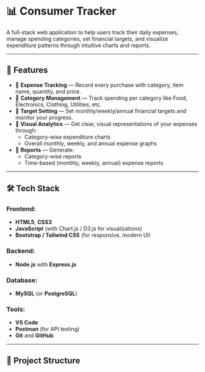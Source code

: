 # 📊 Consumer Tracker

A full-stack web application to help users track their daily expenses, manage spending categories, set financial targets, and visualize expenditure patterns through intuitive charts and reports.

---

## 🚀 Features

- 📌 **Expense Tracking** — Record every purchase with category, item name, quantity, and price.
- 📌 **Category Management** — Track spending per category like Food, Electronics, Clothing, Utilities, etc.
- 📌 **Target Setting** — Set monthly/weekly/annual financial targets and monitor your progress.
- 📌 **Visual Analytics** — Get clear, visual representations of your expenses through:
  - Category-wise expenditure charts
  - Overall monthly, weekly, and annual expense graphs
- 📌 **Reports** — Generate:
  - Category-wise reports
  - Time-based (monthly, weekly, annual) expense reports

---

## 🛠️ Tech Stack

### Frontend:
- **HTML5**, **CSS3**
- **JavaScript** (with Chart.js / D3.js for visualizations)
- **Bootstrap / Tailwind CSS** (for responsive, modern UI)

### Backend:
- **Node.js** with **Express.js**

### Database:
- **MySQL** (or **PostgreSQL**)

### Tools:
- **VS Code**
- **Postman** (for API testing)
- **Git** and **GitHub**

---

## 📑 Project Structure

